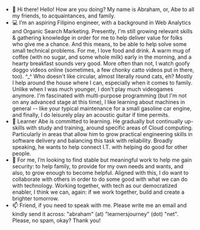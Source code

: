 - 👋  Hi there! Hello! How are you doing? My name is Abraham, or, Abe to all my friends, to acquaintances, and family.
- 💻  I’m an aspiring Filipino engineer, with a background in Web Analytics and Organic Search Marketing. Presently, I'm still growing relevant skills & gathering knowledge in order for me to help deliver value for folks who give me a chance. And this means, to be able to help solve some small technical problems. For me, I love food and drink. A warm mug of coffee (with no sugar, and some whole milk) early in the morning, and a hearty breakfast sounds very good. More often than not, I watch goofy doggo videos online (sometimes, a few chonky catto videos put in there, too). ^_^ Who doesn't like circular, almost literally round cats, eh? Mostly I help around the house where I can, especially when it comes to family. Unlike when I was much younger, I don't play much videogames anymore. I'm fascinated with multi-purpose programming (but I'm not on any advanced stage at this time), I like learning about machines in general -- like your typical maintenance for a small gasoline car engine, and finally, I do leisurely play an acoustic guitar if time permits. 
- 🌱  Learner Abe is committed to learning. He gradually but continually up-skills with study and training, around specific areas of Cloud computing. Particularly in areas that allow him to grow practical engineering skills in software delivery and balancing this task with reliability. Broadly speaking, he wants to help connect I.T. with helping do good for other people.
- 💞️  For me, I’m looking to find stable but meaningful work to help me gain security: to help family, to provide for my own needs and wants, and also, to grow enough to become helpful. Aligned with this, I do want to collaborate with others in order to do some good with what we can do with technology. Working together, with tech as our democratized enabler, I think we can, again: if we work together, build and create a brighter tomorrow.
- 📫  Friend, if you need to speak with me. Please write me an email and kindly send it across: "abraham" (at) "learnersjourney" (dot) "net". Please, no spam, okay? Thank you!

<!---
abormate/abormate is a ✨ special ✨ repository because its `README.md` (this file) appears on your GitHub profile.
You can click the Preview link to take a look at your changes.
--->
